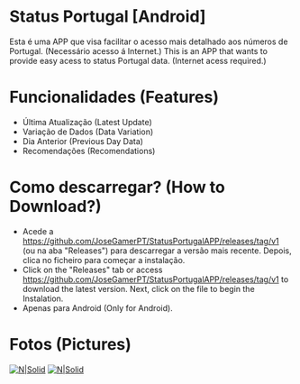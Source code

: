 # Status Portugal [Android]
Esta é uma APP que visa facilitar o acesso mais detalhado aos números de Portugal. (Necessário acesso á Internet.)
This is an APP that wants to provide easy acess to status Portugal data. (Internet acess required.)

# Funcionalidades (Features)

  - Última Atualização (Latest Update)
  - Variação de Dados (Data Variation)
  - Dia Anterior (Previous Day Data)
  - Recomendações (Recomendations)

# Como descarregar? (How to Download?)
  - Acede a https://github.com/JoseGamerPT/StatusPortugalAPP/releases/tag/v1 (ou na aba "Releases") para descarregar a versão mais recente. Depois, clica no ficheiro para começar a instalação.
  - Click on the "Releases" tab or access https://github.com/JoseGamerPT/StatusPortugalAPP/releases/tag/v1 to download the latest version. Next, click on the file to begin the Instalation.
  - Apenas para Android (Only for Android).
  
# Fotos (Pictures)

[![N|Solid](https://i.imgur.com/fuz5FEw.png)](https://nodesource.com/products/nsolid)
[![N|Solid](https://i.imgur.com/fXlzgwL.png)](https://nodesource.com/products/nsolid)
